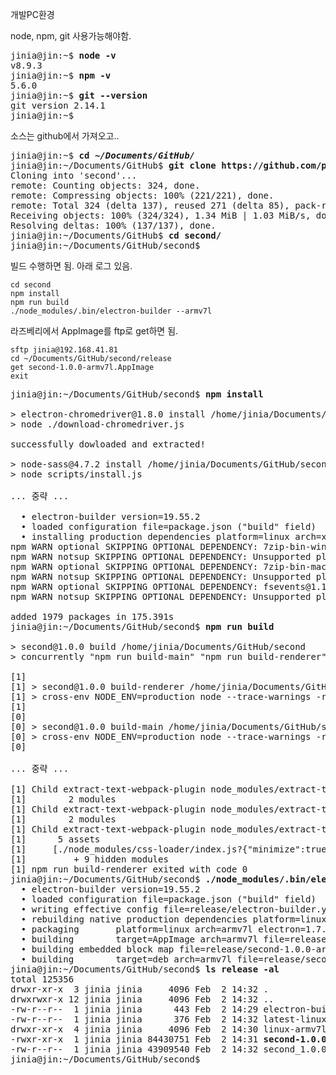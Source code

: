 개발PC환경

node, npm, git 사용가능해야함. 
<pre>
jinia@jin:~$ <b>node -v</b>
v8.9.3
jinia@jin:~$ <b>npm -v</b>
5.6.0
jinia@jin:~$ <b>git --version</b>
git version 2.14.1
jinia@jin:~$ 
</pre>

소스는 github에서 가져오고.. 
<pre>
jinia@jin:~$ <b>cd <i>~/Documents/GitHub/</i></b>
jinia@jin:~/Documents/GitHub$ <b>git clone https://github.com/poscoict-arvrmr/second.git</b>
Cloning into 'second'...
remote: Counting objects: 324, done.
remote: Compressing objects: 100% (221/221), done.
remote: Total 324 (delta 137), reused 271 (delta 85), pack-reused 0
Receiving objects: 100% (324/324), 1.34 MiB | 1.03 MiB/s, done.
Resolving deltas: 100% (137/137), done.
jinia@jin:~/Documents/GitHub$ <b>cd second/</b>
jinia@jin:~/Documents/GitHub/second$
</pre>


빌드 수행하면 됨. 아래 로그 있음. 
```
cd second
npm install
npm run build
./node_modules/.bin/electron-builder --armv7l
```

라즈베리에서 AppImage를 ftp로 get하면 됨. 
```
sftp jinia@192.168.41.81
cd ~/Documents/GitHub/second/release
get second-1.0.0-armv7l.AppImage
exit
```


<pre>
jinia@jin:~/Documents/GitHub/second$ <b>npm install</b>

> electron-chromedriver@1.8.0 install /home/jinia/Documents/GitHub/second/node_modules/electron-chromedriver
> node ./download-chromedriver.js

successfully dowloaded and extracted!

> node-sass@4.7.2 install /home/jinia/Documents/GitHub/second/node_modules/node-sass
> node scripts/install.js

... 중략 ...

  • electron-builder version=19.55.2
  • loaded configuration file=package.json ("build" field)
  • installing production dependencies platform=linux arch=x64 appDir=/home/jinia/Documents/GitHub/second/app
npm WARN optional SKIPPING OPTIONAL DEPENDENCY: 7zip-bin-win@2.1.1 (node_modules/7zip-bin-win):
npm WARN notsup SKIPPING OPTIONAL DEPENDENCY: Unsupported platform for 7zip-bin-win@2.1.1: wanted {"os":"win32","arch":"any"} (current: {"os":"linux","arch":"x64"})
npm WARN optional SKIPPING OPTIONAL DEPENDENCY: 7zip-bin-mac@1.0.1 (node_modules/7zip-bin-mac):
npm WARN notsup SKIPPING OPTIONAL DEPENDENCY: Unsupported platform for 7zip-bin-mac@1.0.1: wanted {"os":"darwin","arch":"any"} (current: {"os":"linux","arch":"x64"})
npm WARN optional SKIPPING OPTIONAL DEPENDENCY: fsevents@1.1.3 (node_modules/fsevents):
npm WARN notsup SKIPPING OPTIONAL DEPENDENCY: Unsupported platform for fsevents@1.1.3: wanted {"os":"darwin","arch":"any"} (current: {"os":"linux","arch":"x64"})

added 1979 packages in 175.391s
jinia@jin:~/Documents/GitHub/second$ <b>npm run build</b>

> second@1.0.0 build /home/jinia/Documents/GitHub/second
> concurrently "npm run build-main" "npm run build-renderer"

[1] 
[1] > second@1.0.0 build-renderer /home/jinia/Documents/GitHub/second
[1] > cross-env NODE_ENV=production node --trace-warnings -r babel-register ./node_modules/webpack/bin/webpack --config webpack.config.renderer.prod.js --colors
[1] 
[0] 
[0] > second@1.0.0 build-main /home/jinia/Documents/GitHub/second
[0] > cross-env NODE_ENV=production node --trace-warnings -r babel-register ./node_modules/webpack/bin/webpack --config webpack.config.main.prod.js --colors
[0] 

... 중략 ...

[1] Child extract-text-webpack-plugin node_modules/extract-text-webpack-plugin/dist node_modules/css-loader/index.js??ref--2-1!app/components/Mymenu.css:
[1]        2 modules
[1] Child extract-text-webpack-plugin node_modules/extract-text-webpack-plugin/dist node_modules/css-loader/index.js??ref--2-1!app/components/Home.css:
[1]        2 modules
[1] Child extract-text-webpack-plugin node_modules/extract-text-webpack-plugin/dist node_modules/css-loader/index.js??ref--1-2!app/app.global.css:
[1]      5 assets
[1]     [./node_modules/css-loader/index.js?{"minimize":true}!./app/app.global.css] ./node_modules/css-loader?{"minimize":true}!./app/app.global.css 698 bytes {0} [built]
[1]         + 9 hidden modules
[1] npm run build-renderer exited with code 0
jinia@jin:~/Documents/GitHub/second$ <b>./node_modules/.bin/electron-builder --armv7l</b>
  • electron-builder version=19.55.2
  • loaded configuration file=package.json ("build" field)
  • writing effective config file=release/electron-builder.yaml
  • rebuilding native production dependencies platform=linux arch=armv7l
  • packaging       platform=linux arch=armv7l electron=1.7.11 appOutDir=release/linux-armv7l-unpacked
  • building        target=AppImage arch=armv7l file=release/second-1.0.0-armv7l.AppImage
  • building embedded block map file=release/second-1.0.0-armv7l.AppImage
  • building        target=deb arch=armv7l file=release/second_1.0.0_armv7l.deb
jinia@jin:~/Documents/GitHub/second$ <b>ls release -al</b>
total 125356
drwxr-xr-x  3 jinia jinia     4096 Feb  2 14:32 .
drwxrwxr-x 12 jinia jinia     4096 Feb  2 14:32 ..
-rw-r--r--  1 jinia jinia      443 Feb  2 14:29 electron-builder.yaml
-rw-r--r--  1 jinia jinia      376 Feb  2 14:32 latest-linux-armv7l.yml
drwxr-xr-x  4 jinia jinia     4096 Feb  2 14:30 linux-armv7l-unpacked
-rwxr-xr-x  1 jinia jinia 84430751 Feb  2 14:31 <b>second-1.0.0-armv7l.AppImage</b>
-rw-r--r--  1 jinia jinia 43909540 Feb  2 14:32 second_1.0.0_armv7l.deb
jinia@jin:~/Documents/GitHub/second$ 
</pre>
